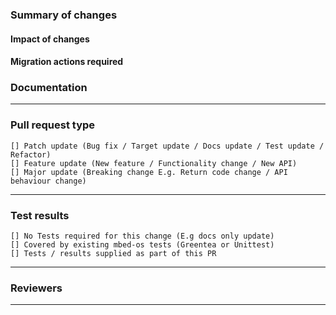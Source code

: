 ### Summary of changes <!-- Required -->

<!-- 
    Please provide the following information: 

    Description of the the change (what is this fixing / adding / removing?).

    Why the change is needed (if this is fixing a reported issue please summarize what
    the issue is and add the reference. E.g. Fixes #17119).
    
-->

#### Impact of changes <!-- Optional -->
<!-- 
    If there are any implications for users taking this change then they must be 
    provided here. For Major PR types this field is MANDATORY.
-->

#### Migration actions required <!-- Optional -->
<!-- 
    This should only be applicable in Major PR types for which this field is MANDATORY.
-->

### Documentation <!-- Required -->

<!-- 
    Please provide details of any document updates required, including links to any
    related PRs against the docs repository.
    If no document updates are required please specify 'None', this at least tells us
    that this has been considered.
-->

----------------------------------------------------------------------------------------------------------------
### Pull request type <!-- Required -->

<!--
    Add an X to any of the following boxes that this PR functions as.
-->
    [] Patch update (Bug fix / Target update / Docs update / Test update / Refactor)
    [] Feature update (New feature / Functionality change / New API)
    [] Major update (Breaking change E.g. Return code change / API behaviour change)

----------------------------------------------------------------------------------------------------------------
### Test results <!-- Required -->

<!--
    Provide all the information required, listing all the testing performed. For new targets please attach full test results for all supported compilers.
-->
    [] No Tests required for this change (E.g docs only update)
    [] Covered by existing mbed-os tests (Greentea or Unittest)
    [] Tests / results supplied as part of this PR
    
    
----------------------------------------------------------------------------------------------------------------
### Reviewers <!-- Optional -->

<!--
    Request additional reviewers with @username or @team
-->

----------------------------------------------------------------------------------------------------------------
